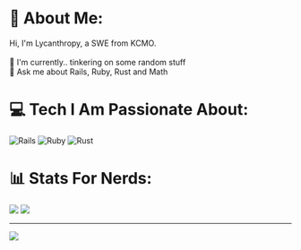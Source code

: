 # 💫 About Me:
Hi, I'm Lycanthropy, a SWE from KCMO. <br><br>🔭 I'm currently.. tinkering on some random stuff<br>💬 Ask me about Rails, Ruby, Rust and Math


# 💻 Tech I Am Passionate About:
![Rails](https://img.shields.io/badge/rails-%23CC0000.svg?style=for-the-badge&logo=ruby-on-rails&logoColor=white) ![Ruby](https://img.shields.io/badge/ruby-%23CC342D.svg?style=for-the-badge&logo=ruby&logoColor=white) ![Rust](https://img.shields.io/badge/rust-%23000000.svg?style=for-the-badge&logo=rust&logoColor=white)
# 📊 Stats For Nerds:
![](https://github-readme-stats.vercel.app/api?username=MSILycanthropy&theme=dark&hide_border=false&include_all_commits=true&count_private=true)
![](https://github-readme-stats.vercel.app/api/top-langs/?username=MSILycanthropy&theme=dark&hide_border=false&include_all_commits=true&count_private=true&layout=compact)

---
[![](https://visitcount.itsvg.in/api?id=MSILycanthropy&icon=0&color=0)](https://visitcount.itsvg.in)

<!-- Proudly created with GPRM ( https://gprm.itsvg.in ) -->
